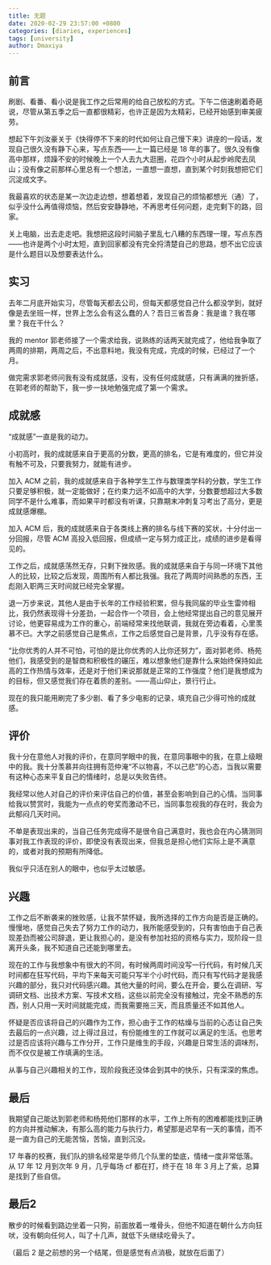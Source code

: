 ```yaml
---
title: 无题
date: 2020-02-29 23:57:00 +0800
categories: [diaries, experiences]
tags: [university]
author: Dmaxiya
---
```


## 前言

刷剧、看番、看小说是我工作之后常用的给自己放松的方式。下午二倍速刷着奇葩说，尽管从第五季之后一直都很精彩，也许正是因为太精彩，已经开始感到审美疲劳。

想起下午刘汝豪关于《快得停不下来的时代如何让自己慢下来》讲座的一段话，发现自己很久没有静下心来，写点东西——上一篇已经是 18 年的事了。很久没有像高中那样，烦躁不安的时候晚上一个人去九大逛圈，花四个小时从起步岭爬去凤山；没有像之前那样心里总有一个想法，一直想一直想，直到某个时刻我想把它们沉淀成文字。

我最喜欢的状态是某一次边走边想，想着想着，发现自己的烦恼都想光（通）了，似乎没什么再值得烦恼，然后安安静静地，不再思考任何问题，走完剩下的路，回家。

关上电脑，出去走走吧。我想把这段时间脑子里乱七八糟的东西理一理，写点东西——也许是两个小时太短，直到回家都没有完全捋清楚自己的思路，想不出它应该是什么题目以及想要表达什么。

## 实习

去年二月底开始实习，尽管每天都去公司，但每天都感觉自己什么都没学到，就好像是去坐班一样，世界上怎么会有这么蠢的人？吾日三省吾身：我是谁？我在哪里？我在干什么？

我的 mentor 郭老师接了一个需求给我，说熟练的话两天就完成了，他给我争取了两周的排期，两周之后，不出意料地，我没有完成，完成的时候，已经过了一个月。

做完需求郭老师问我有没有成就感，没有，没有任何成就感，只有满满的挫折感，在郭老师的帮助下，我一步一扶地勉强完成了第一个需求。

## 成就感

“成就感”一直是我的动力。

小初高时，我的成就感来自于更高的分数，更高的排名，它是有难度的，但它并没有触不可及，只要我努力，就能有进步。

加入 ACM 之前，我的成就感来自于各种学生工作与数理类学科的分数，学生工作只要足够积极，就一定能做好；在约束力远不如高中的大学，分数要想超过大多数同学不是什么难事，而如果平时都没有听课，只靠期末冲刺复习考出了高分，更是成就感爆棚。

加入 ACM 后，我的成就感来自于各类线上赛的排名与线下赛的奖状，十分付出一分回报，尽管 ACM 高投入低回报，但成绩一定与努力成正比，成绩的进步是看得见的。

工作之后，成就感荡然无存，只剩下挫败感。我的成就感来自于与同一环境下其他人的比较，比较之后发现，周围所有人都比我强。我花了两周时间熟悉的东西，王彪刚入职两三天时间就已经完全掌握。

退一万步来说，其他人是由于长年的工作经验积累，但与我同届的毕业生雷帅相比，我仍然表现得十分差劲，一起合作一个项目，会上他经常提出自己的意见展开讨论，他更容易成为工作的重心，前端经常来找他联调，我就在旁边看着，心里羡慕不已。大学之前感觉自己是焦点，工作之后感觉自己是背景，几乎没有存在感。

“比你优秀的人并不可怕，可怕的是比你优秀的人比你还努力”，面对郭老师、杨苑他们，我感受到的是智商和积极性的碾压，难以想象他们是靠什么来始终保持如此高的工作热情与效率，还是对于他们来说那就是正常的工作强度？他们是我想成为的目标，但又感觉我们存在着质的差别。——高山仰止，景行行止。

现在的我只能用刷完了多少剧、看了多少电影的记录，填充自己少得可怜的成就感。

## 评价

我十分在意他人对我的评价，在意同学眼中的我，在意同事眼中的我，在意上级眼中的我。我十分羡慕并向往拥有范仲淹“不以物喜，不以己悲”的心态，当我以需要有这种心态来平复自己的情绪时，总是以失败告终。

我经常以他人对自己的评价来评估自己的价值，甚至会影响到自己的心情。当同事给我以赞赏时，我能为一点点的夸奖而激动不已，当同事忽视我的存在时，我会为此郁闷几天时间。

不单是表现出来的，当自己任务完成得不是很令自己满意时，我也会在内心猜测同事对我工作表现的评价，即使没有表现出来，但我总是担心他们实际上是不满意的，或者对我的预期有所降低。

我似乎只活在别人的眼中，也似乎太过敏感。

## 兴趣

工作之后不断袭来的挫败感，让我不禁怀疑，我所选择的工作方向是否是正确的。慢慢地，感觉自己失去了努力工作的动力，我所能感受到的，只有害怕由于自己表现差劲而被公司辞退，更让我担心的，是没有参加社招的资格与实力，现阶段一旦离开头条，我不知道自己还能到哪里去。

现在的工作与我想象中有很大的不同，有时候两周时间没写一行代码，有时候几天时间都在狂写代码，平均下来每天可能只写半个小时代码，而只有写代码才是我感兴趣的部分，我只对代码感兴趣。其他大量的时间，要么在开会，要么在调研、写调研文档、出技术方案、写技术文档，这些以前完全没有接触过，完全不熟悉的东西，别人只用一天时间就能完成，而我需要拖三天，而且质量还不如其他人。

怀疑是否应该将自己的兴趣作为工作，担心由于工作的枯燥与当前的心态让自己失去最后的一点兴趣，过上得过且过，有份能维生的工作就可以满足的生活。也思考过是否应该将兴趣与工作分开，工作只是维生的手段，兴趣是日常生活的调味剂，而不仅仅是被工作填满的生活。

从事与自己兴趣相关的工作，现阶段我还没体会到其中的快乐，只有深深的焦虑。

## 最后

我期望自己能达到郭老师和杨苑他们那样的水平，工作上所有的困难都能找到正确的方向并推动解决，有那么高的能力与执行力，希望那是迟早有一天的事情，而不是一直为自己的无能苦恼，苦恼，直到沉没。

17 年春的校赛，我们队的排名经常是华师几个队里的垫底，情绪一度非常低落。从 17 年 12 月到次年 9 月，几乎每场 cf 都在打，终于在 18 年 3 月上了紫，总算是找到了些自信。

## 最后2

散步的时候看到路边坐着一只狗，前面放着一堆骨头，但他不知道在朝什么方向狂吠，没有朝向任何人，叫了十几声，就低下头继续吃骨头了。

（最后 2 是之前想的另一个结尾，但是感觉有点消极，就放在后面了）
